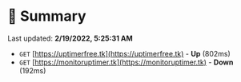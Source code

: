 # 📖 Summary
Last updated: **2/19/2022, 5:25:31 AM**

- `GET` [https://uptimerfree.tk](https://uptimerfree.tk) - **Up** (802ms)
- `GET` [https://monitoruptimer.tk](https://monitoruptimer.tk) - **Down** (192ms)
